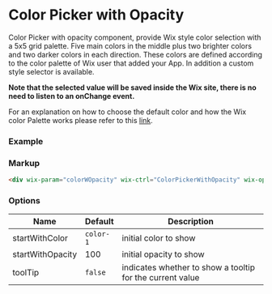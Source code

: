 # Color Picker with Opacity
<!-- ColorPickerWithOpacity -->

Color Picker with opacity component, provide Wix style color selection with a 5x5 grid palette. Five main colors in the middle plus two brighter colors and two darker colors in each direction. These colors are defined according to the color palette of Wix user that added your App. In addition a custom style selector is available.

**Note that the selected value will be saved inside the Wix site, there is no need to listen to an onChange event.**

For an explanation on how to choose the default color and how the Wix color Palette works please refer to this [link](http://dev.wix.com/docs/product/designing-your-app#wix-color-picker).

### Example

<div wix-param="colorWOpacity" wix-ctrl="ColorPickerWithOpacity" wix-options="{startWithColor: 'color-3', startWithOpacity:90}"></div>

### Markup
```html
<div wix-param="colorWOpacity" wix-ctrl="ColorPickerWithOpacity" wix-options="{startWithColor: 'color-3', startWithOpacity:90}"></div>
```

### Options

Name             | Default   | Description
-------------    |---------- |------------
startWithColor   | `color-1` | initial color to show
startWithOpacity |    100    | initial opacity to show
toolTip          |  `false`  | indicates whether to show a tooltip for the current value
